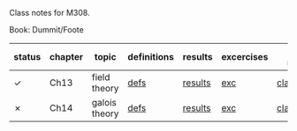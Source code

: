 Class notes for M308.

Book: Dummit/Foote

|status|chapter|topic| definitions|results| excercises|class notes|
|---|---|---|---|---|---|---|
| &check; |Ch13 | field theory| [defs](DEFINITIONS/CH13.md)| [results](RESULTS/CH13.md)| [exc](EXCERCISES/CH13.md)|[classnotes](field-theory.md)|
| &cross;|Ch14 | galois theory| [defs](DEFINITIONS/CH14.md)| [results](RESULTS/CH14.md)| [exc](EXCERCISES/CH14.md)|[classnotes](galois-theory.md)|
